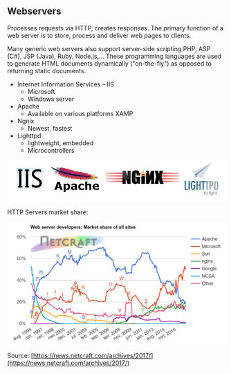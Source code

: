 ## Webservers

Processes requests via HTTP, creates responses. The primary function of a web server is to store, process and deliver web pages to clients.

Many generic web servers also support server-side scripting PHP, ASP \(C\#\), JSP \(Java\), Ruby, Node.js,… These programming languages are used to generate HTML documents dynamically \("on-the-fly"\) as opposed to returning static documents.

* Internet Information Services – IIS
  * Microsoft
  * Windows server
* Apache
  * Available on various platforms XAMP
* Ngnix
  * Newest, fastest
* Lighttpd 
  * lightweight, embedded
  * Microcontrollers

![](./img/http-server-logos.png)

HTTP Servers market share:

![](./img/http-server-market-share.png)

Source: [https://news.netcraft.com/archives/2017/](https://news.netcraft.com/archives/2017/)